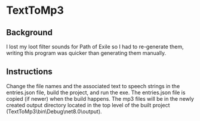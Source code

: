 # TextToMp3

## Background 
I lost my loot filter sounds for Path of Exile so I had to re-generate them, writing this program was quicker than generating them manually. 

## Instructions
Change the file names and the associated text to speech strings in the entries.json file, build the project, and run the exe.
The entries.json file is copied (if newer) when the build happens.
The mp3 files will be in the newly created output directory located in the top level of the built project (TextToMp3\bin\Debug\net8.0\output).
